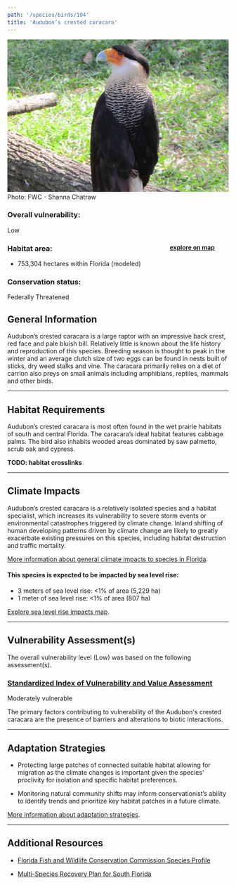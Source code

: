```yaml
---
path: '/species/birds/104'
title: 'Audubon’s crested caracara'
---
```


<content-header icon="raptors" title="Audubon’s crested caracara" subtitle="Polyborus plancus audubonii"></content-header>

<div id="TopSection">

<div class="header-photo"><img src="104.jpg" alt="Photo for 104"/>
<figcaption>Photo: FWC - Shanna Chatraw</figcaption></div>

<div>

### Overall vulnerability:

<div class="vulnerability vulnerability-low">Low</div>

<h3>Habitat area: 
<a href="/species/birds/104/map" style="float:right;font-size:smaller;margin-right: 2rem;">
<fa-icon name="map"></fa-icon>
explore on map
</a>
</h3>

-   753,304 hectares within Florida (modeled)


### Conservation status:

Federally Threatened

</div>
</div>

## General Information

Audubon’s crested caracara is a large raptor with an impressive back crest, red face and pale bluish bill.  Relatively little is known about the life history and reproduction of this species.  Breeding season is thought to peak in the winter and an average clutch size of two eggs can be found in nests built of sticks, dry weed stalks and vine.  The caracara primarily relies on a diet of carrion also preys on small animals including amphibians, reptiles, mammals and other birds.

<hr />

## Habitat Requirements

Audubon’s crested caracara is most often found in the wet prairie habitats of south and central Florida.  The caracara’s ideal habitat features cabbage palms.  The bird also inhabits wooded areas dominated by saw palmetto, scrub oak and cypress.

**TODO: habitat crosslinks**

<hr />

## Climate Impacts

Audubon’s crested caracara is a relatively isolated species and a habitat specialist, which increases its vulnerability to severe storm events or environmental catastrophes triggered by climate change.  Inland shifting of human developing patterns driven by climate change are likely to greatly exacerbate existing pressures on this species, including habitat destruction and traffic mortality.

[More information about general climate impacts to species in Florida](/impacts/species).


#### This species is expected to be impacted by sea level rise:

- 3 meters of sea level rise: <1% of area (5,229 ha)
- 1 meter of sea level rise: <1% of area (807 ha)

[Explore sea level rise impacts map](/species/birds/104/map).


<hr />

## Vulnerability Assessment(s)

The overall vulnerability level (Low) was based on the following assessment(s).
#### 
<div class="vulnerability-header">
<h3><a href="/impacts/vulnerability/sivva/species">Standardized Index of Vulnerability and Value Assessment</a></h3>
<div class="vulnerability vulnerability-moderate">Moderately vulnerable</div>
</div> 

The primary factors contributing to vulnerability of the Audubon's crested caracara are the presence of barriers and alterations to biotic interactions.


<hr />

## Adaptation Strategies

- Protecting large patches of connected suitable habitat allowing for migration as the climate changes is important given the species’ proclivity for isolation and specific habitat preferences.

- Monitoring natural community shifts may inform conservationist’s ability to identify trends and prioritize key habitat patches in a future climate.

[More information about adaptation strategies](/strategies).

<hr />


## Additional Resources

- [Florida Fish and Wildlife Conservation Commission Species Profile](https://myfwc.com/wildlifehabitats/profiles/birds/raptors-and-vultures/crested-caracara/)

- [Multi-Species Recovery Plan for South Florida](https://ecos.fws.gov/docs/recovery_plan/sfl_msrp/SFL_MSRP_Species.pdf)
